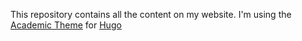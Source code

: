 This repository contains all the content on my website.
I'm using the [Academic Theme](https://github.com/wowchemy/starter-hugo-academic) for [Hugo](https://github.com/gohugoio/hugo)
